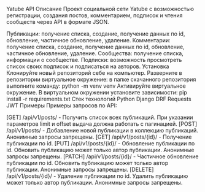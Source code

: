 Yatube API
Описание
Проект социальной сети Yatube с возможностью регистрации, создания постов, комментарием, подписок и чтения сообществ через API в формате JSON.

Публикации: получение списка, создание, получение данных по id, обновление, частичное обновление, удаление.
Комментарии: получение списка, создание, получение данных по id, обновление, частичное обновление, удаление.
Сообщества: получение списка, информации о сообществе.
Подписки: возможность просмотреть список своих подписок и подписаться на авторов.
Установка
Клонируйте новый репозиторий себе на компьютер.
Разверните в репозитории виртуальное окружение: в папке скачанного репозитория выполните команду: python -m venv venv
Активируйте виртуальное окружение.
В виртуальном окружении установите зависимости: pip install -r requirements.txt
Стек технологий
Python
Django
DRF
Requests
JWT
Примеры
Примеры запросов по API:

[GET] /api/v1/posts/ - Получить список всех публикаций. При указании параметров limit и offset выдача должна работать с пагинацией.
[POST] /api/v1/posts/ - Добавление новой публикации в коллекцию публикаций. Анонимные запросы запрещены.
[GET] /api/v1/posts/{id}/ - Получение публикации по id.
[PUT] /api/v1/posts/{id}/ - Обновление публикации по id. Обновить публикацию может только автор публикации. Анонимные запросы запрещены.
[PATCH] /api/v1/posts/{id}/ - Частичное обновление публикации по id. Обновить публикацию может только автор публикации. Анонимные запросы запрещены.
[DELETE] /api/v1/posts/{id}/ - Удаление публикации по id. Удалить публикацию может только автор публикации. Анонимные запросы запрещены.
